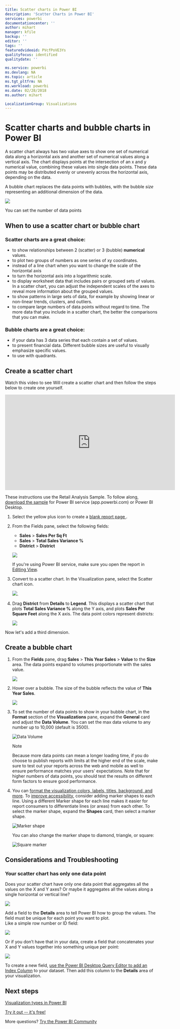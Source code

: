 ```yaml
---
title: Scatter charts in Power BI
description: 'Scatter Charts in Power BI'
services: powerbi
documentationcenter: ''
author: mihart
manager: kfile
backup: ''
editor: ''
tags: ''
featuredvideoid: PVcfPoVE3Ys
qualityfocus: identified
qualitydate: ''

ms.service: powerbi
ms.devlang: NA
ms.topic: article
ms.tgt_pltfrm: NA
ms.workload: powerbi
ms.date: 02/28/2018
ms.author: mihart

LocalizationGroup: Visualizations
---
```

# Scatter charts and bubble charts in Power BI
A scatter chart always has two value axes to show one set of numerical data along a horizontal axis and another set of numerical values along a vertical axis. The chart displays points at the intersection of an x and y numerical value, combining these values into single data points. These data points may be distributed evenly or unevenly across the horizontal axis, depending on the data.

A bubble chart replaces the data points with bubbles, with the bubble *size* representing an additional dimension of the data.

![](media/power-bi-visualization-scatter/power-bi-bubble-chart.png)

You can set the number of data points  

## When to use a scatter chart or bubble chart
### Scatter charts are a great choice:
* to show relationships between 2 (scatter) or 3 (bubble) **numerical** values.
* to plot two groups of numbers as one series of xy coordinates.
* instead of a line chart when you want to change the scale of the horizontal axis    
* to turn the horizontal axis into a logarithmic scale.
* to display worksheet data that includes pairs or grouped sets of values. In a scatter chart, you can adjust the independent scales of the axes to reveal more information about the grouped values.
* to show patterns in large sets of data, for example by showing linear or non-linear trends, clusters, and outliers.
* to compare large numbers of data points without regard to time.  The more data that you include in a scatter chart, the better the comparisons that you can make.

### Bubble charts are a great choice:
* if your data has 3 data series that each contain a set of values.
* to present financial data.  Different bubble sizes are useful to visually emphasize specific values.
* to use with quadrants.

## Create a scatter chart
Watch this video to see Will create a scatter chart and then follow the steps below to create one yourself.

<iframe width="560" height="315" src="https://www.youtube.com/embed/PVcfPoVE3Ys?list=PL1N57mwBHtN0JFoKSR0n-tBkUJHeMP2cP" frameborder="0" allowfullscreen></iframe>


These instructions use the Retail Analysis Sample. To follow along, [download the sample](sample-datasets.md) for Power BI service (app.powerbi.com) or Power BI Desktop.   

1. Select the yellow plus icon to create a [blank report page ](power-bi-report-add-page.md).
 
2. From the Fields pane, select the following fields:
   - **Sales** > **Sales Per Sq Ft**
   - **Sales** > **Total Sales Variance %**
   - **District** > **District**

    ![](media/power-bi-visualization-scatter/power-bi-bar-chart.png)

    If you're using Power BI service, make sure you open the report in [Editing View](service-interact-with-a-report-in-editing-view.md).

3. Convert to a scatter chart. In the Visualization pane, select the Scatter chart icon.

   ![](media/power-bi-visualization-scatter/pbi_scatter_chart_icon.png).

4. Drag **District** from **Details** to **Legend**. This displays a scatter chart that plots **Total Sales Variance %** along the Y axis, and plots **Sales Per Square Feet** along the X axis. The data point colors represent districts:

    ![](media/power-bi-visualization-scatter/power-bi-scatter.png)

Now let's add a third dimension.

## Create a bubble chart

1. From the **Fields** pane, drag **Sales** > **This Year Sales** > **Value** to the **Size** area. The data points expand to volumes proportionate with the sales value.
   
   ![](media/power-bi-visualization-scatter/power-bi-bubble.png)

2. Hover over a bubble. The size of the bubble reflects the value of **This Year Sales**.
   
    ![](media/power-bi-visualization-scatter/pbi_scatter_chart_hover.png)

3. To set the number of data points to show in your bubble chart, in the **Format** section of the **Visualizations** pane, expand the **General** card and adjust the **Data Volume**. You can set the max data volume to any number up to 10,000 (default is 3500).

    ![Data Volume](media/power-bi-visualization-scatter/pbi_scatter_data_volume.png) 

   > [!NOTE]
   > Because more data points can mean a longer loading time, if you do choose to publish reports with limits at the higher end of the scale, make sure to test out your reports across the web and mobile as well to ensure performance matches your users' expectations. Note that for higher numbers of data points, you should test the results on different form factors to ensure good performance.

4. You can [format the visualization colors, labels, titles, background, and more](service-getting-started-with-color-formatting-and-axis-properties.md). To [improve accessibility](desktop-accessibility.md), consider adding marker shapes to each line. Using a different Marker shape for each line makes it easier for report consumers to differentiate lines (or areas) from each other. To select the marker shape, expand the **Shapes** card, then select a marker shape.

      ![Marker shape](media/power-bi-visualization-scatter/pbi_scatter_marker.png)

   You can also change the marker shape to diamond, triangle, or square:

   ![Square marker](media/power-bi-visualization-scatter/pbi_scatter_chart_hover_square.png)


## Considerations and Troubleshooting

### **Your scatter chart has only one data point**
Does your scatter chart have only one data point that aggregates all the values on the X and Y axes?  Or maybe it aggregates all the values along a single horizontal or vertical line?

![](media/power-bi-visualization-scatter/pbi_scatter_tshoot1.png)

Add a field to the **Details** area to tell Power BI how to group the values. The field must be unique for each point you want to plot.  
Like a simple row number or ID field:

![](media/power-bi-visualization-scatter/pbi_scatter_tshoot.png)

Or if you don’t have that in your data, create a field that concatenates your X and Y values together into something unique per point:

![](media/power-bi-visualization-scatter/pbi_scatter_tshoot2.png)

To create a new field, [use the Power BI Desktop Query Editor to add an Index Column](desktop-add-custom-column.md) to your dataset.  Then add this column to the **Details** area of your visualization.

## Next steps
 [Visualization types in Power BI](power-bi-visualization-types-for-reports-and-q-and-a.md)

[Try it out -- it's free!](https://powerbi.com/)  

More questions? [Try the Power BI Community](http://community.powerbi.com/)

